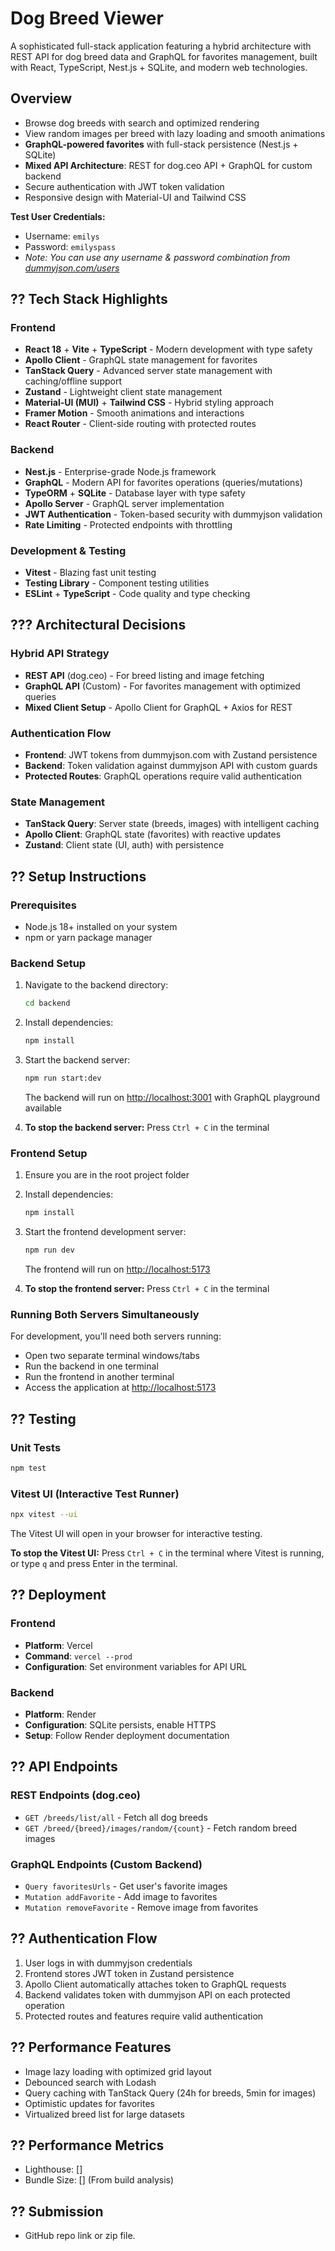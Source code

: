# Dog Breed Viewer

A sophisticated full-stack application featuring a hybrid architecture with REST API for dog breed data and GraphQL for favorites management, built with React, TypeScript, Nest.js + SQLite, and modern web technologies.

## Overview
- Browse dog breeds with search and optimized rendering
- View random images per breed with lazy loading and smooth animations
- **GraphQL-powered favorites** with full-stack persistence (Nest.js + SQLite)
- **Mixed API Architecture**: REST for dog.ceo API + GraphQL for custom backend
- Secure authentication with JWT token validation
- Responsive design with Material-UI and Tailwind CSS

**Test User Credentials:**
- Username: `emilys`
- Password: `emilyspass`
- *Note: You can use any username & password combination from [dummyjson.com/users](https://dummyjson.com/users)*

## ?? Tech Stack Highlights

### Frontend
- **React 18** + **Vite** + **TypeScript** - Modern development with type safety
- **Apollo Client** - GraphQL state management for favorites
- **TanStack Query** - Advanced server state management with caching/offline support
- **Zustand** - Lightweight client state management
- **Material-UI (MUI)** + **Tailwind CSS** - Hybrid styling approach
- **Framer Motion** - Smooth animations and interactions
- **React Router** - Client-side routing with protected routes

### Backend
- **Nest.js** - Enterprise-grade Node.js framework
- **GraphQL** - Modern API for favorites operations (queries/mutations)
- **TypeORM** + **SQLite** - Database layer with type safety
- **Apollo Server** - GraphQL server implementation
- **JWT Authentication** - Token-based security with dummyjson validation
- **Rate Limiting** - Protected endpoints with throttling

### Development & Testing
- **Vitest** - Blazing fast unit testing
- **Testing Library** - Component testing utilities
- **ESLint** + **TypeScript** - Code quality and type checking

## ??? Architectural Decisions

### Hybrid API Strategy
- **REST API** (dog.ceo) - For breed listing and image fetching
- **GraphQL API** (Custom) - For favorites management with optimized queries
- **Mixed Client Setup** - Apollo Client for GraphQL + Axios for REST

### Authentication Flow
- **Frontend**: JWT tokens from dummyjson.com with Zustand persistence
- **Backend**: Token validation against dummyjson API with custom guards
- **Protected Routes**: GraphQL operations require valid authentication

### State Management
- **TanStack Query**: Server state (breeds, images) with intelligent caching
- **Apollo Client**: GraphQL state (favorites) with reactive updates
- **Zustand**: Client state (UI, auth) with persistence

## ?? Setup Instructions

### Prerequisites
- Node.js 18+ installed on your system
- npm or yarn package manager

### Backend Setup
1. Navigate to the backend directory:
   ```bash
   cd backend
   ```

2. Install dependencies:
   ```bash
   npm install
   ```

3. Start the backend server:
   ```bash
   npm run start:dev
   ```
   The backend will run on [http://localhost:3001](http://localhost:3001) with GraphQL playground available

4. **To stop the backend server:** Press `Ctrl + C` in the terminal

### Frontend Setup
1. Ensure you are in the root project folder

2. Install dependencies:
   ```bash
   npm install
   ```

3. Start the frontend development server:
   ```bash
   npm run dev
   ```
   The frontend will run on [http://localhost:5173](http://localhost:5173)

4. **To stop the frontend server:** Press `Ctrl + C` in the terminal

### Running Both Servers Simultaneously
For development, you'll need both servers running:
- Open two separate terminal windows/tabs
- Run the backend in one terminal
- Run the frontend in another terminal
- Access the application at [http://localhost:5173](http://localhost:5173)

## ?? Testing

### Unit Tests
```bash
npm test
```

### Vitest UI (Interactive Test Runner)
```bash
npx vitest --ui
```
The Vitest UI will open in your browser for interactive testing.

**To stop the Vitest UI:** Press `Ctrl + C` in the terminal where Vitest is running, or type `q` and press Enter in the terminal.

## ?? Deployment

### Frontend
- **Platform**: Vercel
- **Command**: `vercel --prod`
- **Configuration**: Set environment variables for API URL

### Backend
- **Platform**: Render
- **Configuration**: SQLite persists, enable HTTPS
- **Setup**: Follow Render deployment documentation

## ?? API Endpoints

### REST Endpoints (dog.ceo)
- `GET /breeds/list/all` - Fetch all dog breeds
- `GET /breed/{breed}/images/random/{count}` - Fetch random breed images

### GraphQL Endpoints (Custom Backend)
- `Query favoritesUrls` - Get user's favorite images
- `Mutation addFavorite` - Add image to favorites
- `Mutation removeFavorite` - Remove image from favorites

## ?? Authentication Flow
1. User logs in with dummyjson credentials
2. Frontend stores JWT token in Zustand persistence
3. Apollo Client automatically attaches token to GraphQL requests
4. Backend validates token with dummyjson API on each protected operation
5. Protected routes and features require valid authentication

## ?? Performance Features
- Image lazy loading with optimized grid layout
- Debounced search with Lodash
- Query caching with TanStack Query (24h for breeds, 5min for images)
- Optimistic updates for favorites
- Virtualized breed list for large datasets

## ?? Performance Metrics
- Lighthouse: [] 
- Bundle Size: [] (From build analysis)

## ?? Submission
- GitHub repo link or zip file.